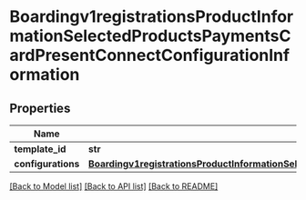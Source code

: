 # Boardingv1registrationsProductInformationSelectedProductsPaymentsCardPresentConnectConfigurationInformation

## Properties
Name | Type | Description | Notes
------------ | ------------- | ------------- | -------------
**template_id** | **str** |  | [optional] 
**configurations** | [**Boardingv1registrationsProductInformationSelectedProductsPaymentsCardPresentConnectConfigurationInformationConfigurations**](Boardingv1registrationsProductInformationSelectedProductsPaymentsCardPresentConnectConfigurationInformationConfigurations.md) |  | [optional] 

[[Back to Model list]](../README.md#documentation-for-models) [[Back to API list]](../README.md#documentation-for-api-endpoints) [[Back to README]](../README.md)


